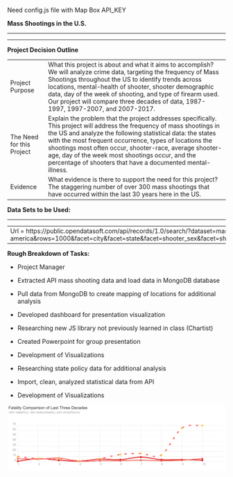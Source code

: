 


Need config.js file with Map Box API_KEY

**Mass Shootings in the U.S.**

** **

** **

**Project Decision Outline**

<table>
  <tr>
    <td>Project Purpose</td>
    <td>What this project is about and what it aims to accomplish?
We will analyze crime data, targeting the frequency of Mass Shootings throughout the US to identify trends across locations, mental-health of shooter, shooter demographic data, day of the week of shooting, and type of firearm used. Our project will compare three decades of data, 1987-1997, 1997-2007, and 2007-2017.</td>
  </tr>
  <tr>
    <td>The Need for this Project</td>
    <td>Explain the problem that the project addresses specifically.
This project will address the frequency of mass shootings in the US and analyze the following statistical data: the states with the most frequent occurrence, types of locations the shootings most often occur, shooter-race, average shooter-age, day of the week most shootings occur, and the percentage of shooters that have a documented mental-illness. </td>
  </tr>
  <tr>
    <td>Evidence</td>
    <td>What evidence is there to support the need for this project?
The staggering number of over 300 mass shootings that have occurred within the last 30 years here in the US. 
</td>
  </tr>
</table>


 		 

**Data Sets to be Used:**

** **

<table>
  <tr>
    <td> Url = 
https://public.opendatasoft.com/api/records/1.0/search/?dataset=mass-shootings-in-america&rows=1000&facet=city&facet=state&facet=shooter_sex&facet=shooter_race&facet=type_of_gun_general&facet=fate_of_shooter_at_the_scene&facet=shooter_s_cause_of_death&facet=school_related&facet=place_type&facet=relationship_to_incident_location&facet=targeted_victim_s_general&facet=possible_motive_general&facet=history_of_mental_illness_general&facet=military_experience
</td>
  </tr>
</table>


 

**Rough Breakdown of Tasks:**

* Project Manager

* Extracted API mass shooting data and load data in MongoDB database

* Pull data from MongoDB to create mapping of locations for additional analysis

* Developed dashboard for presentation visualization

* Researching new JS library not previously learned in class (Chartist)

* Created Powerpoint for group presentation

* Development of Visualizations 

                     		

* Researching state policy data for additional analysis

* Import, clean, analyzed statistical data from API

* Development of Visualizations 

		

![image alt text](image_0.png)

